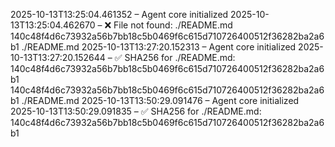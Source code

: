 2025-10-13T13:25:04.461352 – Agent core initialized
2025-10-13T13:25:04.462670 – ❌ File not found: ./README.md
140c48f4d6c73932a56b7bb18c5b0469f6c615d710726400512f36282ba2a6b1  ./README.md
2025-10-13T13:27:20.152313 – Agent core initialized
2025-10-13T13:27:20.152644 – ✅ SHA256 for ./README.md: 140c48f4d6c73932a56b7bb18c5b0469f6c615d710726400512f36282ba2a6b1
140c48f4d6c73932a56b7bb18c5b0469f6c615d710726400512f36282ba2a6b1  ./README.md
2025-10-13T13:50:29.091476 – Agent core initialized
2025-10-13T13:50:29.091835 – ✅ SHA256 for ./README.md: 140c48f4d6c73932a56b7bb18c5b0469f6c615d710726400512f36282ba2a6b1

